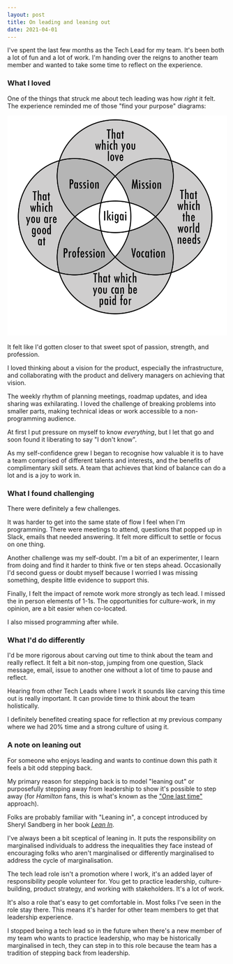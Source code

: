 ```yaml
---
layout: post
title: On leading and leaning out
date: 2021-04-01
---
```


I've spent the last few months as the Tech Lead for my team. It's been both a lot of fun and a lot of work. I'm handing over the reigns to another team member and wanted to take some time to reflect on the experience.

### What I loved

One of the things that struck me about tech leading was how _right_ it felt. The experience reminded me of those "find your purpose" diagrams:

![Purpose](/public/images/ikigai-diagram.png)

It felt like I'd gotten closer to that sweet spot of passion, strength, and profession. 

I loved thinking about a vision for the product, especially the infrastructure, and collaborating with the product and delivery managers on achieving that vision. 

The weekly rhythm of planning meetings, roadmap updates, and idea sharing was exhilarating. I loved the challenge of breaking problems into smaller parts, making technical ideas or work accessible to a non-programming audience.

At first I put pressure on myself to know _everything_, but I let that go and soon found it liberating to say "I don't know". 

As my self-confidence grew I began to recognise how valuable it is to have a team comprised of different talents and interests, and the benefits of complimentary skill sets. A team that achieves that kind of balance can do a lot and is a joy to work in.

### What I found challenging

There were definitely a few challenges. 

It was harder to get into the same state of flow I feel when I'm programming. There were meetings to attend, questions that popped up in Slack, emails that needed answering. It felt more difficult to settle or focus on one thing.

Another challenge was my self-doubt. I'm a bit of an experimenter, I learn from doing and find it harder to think five or ten steps ahead. Occasionally I'd second guess or doubt myself because I worried I was missing something, despite little evidence to support this.

Finally, I felt the impact of remote work more strongly as tech lead. I missed the in person elements of 1-1s. The opportunities for culture-work, in my opinion, are a bit easier when co-located.

I also missed programming after while.

### What I'd do differently

I'd be more rigorous about carving out time to think about the team and really reflect. It felt a bit non-stop, jumping from one question, Slack message, email, issue to another one without a lot of time to pause and reflect.

Hearing from other Tech Leads where I work it sounds like carving this time out is really important. It can provide time to think about the team holistically.

I definitely benefited creating space for reflection at my previous company where we had 20% time and a strong culture of using it.

### A note on leaning out

For someone who enjoys leading and wants to continue down this path it feels a bit odd stepping back.

My primary reason for stepping back is to model "leaning out" or purposefully stepping away from leadership to show it's possible to step away (for _Hamilton_ fans, this is what's known as the ["One last time"](https://www.youtube.com/watch?v=pEqnXNsAFL8) approach). 

Folks are probably familiar with "Leaning in", a concept introduced by Sheryl Sandberg in her book [_Lean In_](https://en.wikipedia.org/wiki/Lean_In).

I've always been a bit sceptical of leaning in. It puts the responsibility on marginalised individuals to address the inequalities they face instead of encouraging folks who aren't marginalised or differently marginalised to address the cycle of marginalisation.

The tech lead role isn't a promotion where I work, it's an added layer of responsibility people volunteer for. You get to practice leadership, culture-building, product strategy, and working with stakeholders. It's a lot of work. 

It's also a role that's easy to get comfortable in. Most folks I've seen in the role stay there. This means it's harder for other team members to get that leadership experience.

I stopped being a tech lead so in the future when there's a new member of my team who wants to practice leadership, who may be historically marginalised in tech, they can step in to this role because the team has a tradition of stepping back from leadership.




